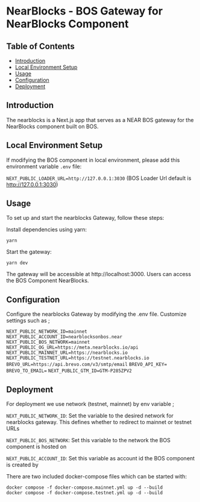 # NearBlocks - BOS Gateway for NearBlocks Component

## Table of Contents

- [Introduction](#introduction)
- [Local Environment Setup](#local-environment-setup)
- [Usage](#usage)
- [Configuration](#configuration)
- [Deployment](#deployment)

## Introduction

The nearblocks is a Next.js app that serves as a NEAR BOS gateway for the NearBlocks component built on BOS.

## Local Environment Setup

If modifying the BOS component in local environment, please add this environment variable `.env` file:

`NEXT_PUBLIC_LOADER_URL=http://127.0.0.1:3030` (BOS Loader Url default is http://127.0.0.1:3030)

## Usage

To set up and start the nearblocks Gateway, follow these steps:

Install dependencies using yarn:

`yarn`

Start the gateway:

`yarn dev`

The gateway will be accessible at http://localhost:3000. Users can access the BOS Component NearBlocks.

## Configuration

Configure the nearblocks Gateway by modifying the .env file. Customize settings such as ;

`NEXT_PUBLIC_NETWORK_ID=mainnet`
`NEXT_PUBLIC_ACCOUNT_ID=nearblocksonbos.near`
`NEXT_PUBLIC_BOS_NETWORK=mainnet`
`NEXT_PUBLIC_OG_URL=https://meta.nearblocks.io/api`
`NEXT_PUBLIC_MAINNET_URL=https://nearblocks.io`
`NEXT_PUBLIC_TESTNET_URL=https://testnet.nearblocks.io`
`BREVO_URL=https://api.brevo.com/v3/smtp/email`
`BREVO_API_KEY=`
`BREVO_TO_EMAIL=`
`NEXT_PUBLIC_GTM_ID=GTM-P285ZPV2`

## Deployment

For deployment we use network (testnet, mainnet) by env variable ;

`NEXT_PUBLIC_NETWORK_ID`: Set the variable to the desired network for nearblocks gateway. This defines whether to redirect to mainnet or testnet URLs

`NEXT_PUBLIC_BOS_NETWORK`: Set this variable to the network the BOS component is hosted on

`NEXT_PUBLIC_ACCOUNT_ID`: Set this variable as account id the BOS component is created by

There are two included docker-compose files which can be started with:

```
docker compose -f docker-compose.mainnet.yml up -d --build
docker compose -f docker-compose.testnet.yml up -d --build
```
